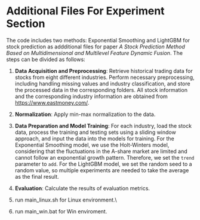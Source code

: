 # Additional Files For Experiment Section
The code includes two methods: Exponential Smoothing and LightGBM for stock prediction as addditional files for paper *A Stock Prediction Method Based on Multidimensional and Multilevel Feature Dynamic Fusion*. The steps can be divided as follows:

1. **Data Acquisition and Preprocessing**: Retrieve historical trading data for stocks from eight different industries. Perform necessary preprocessing, including handling missing values and industry classification, and store the processed data in the corresponding folders. All stock information and the corresponding industry information are obtained from https://www.eastmoney.com/.

2. **Normalization**: Apply min-max normalization to the data.

3. **Data Preparation and Model Training**: For each industry, load the stock data, process the training and testing sets using a sliding window approach, and input the data into the models for training. For the Exponential Smoothing model, we use the Holt-Winters model, considering that the fluctuations in the A-share market are limited and cannot follow an exponential growth pattern. Therefore, we set the `trend` parameter to `add`. For the LightGBM model, we set the random seed to a random value, so multiple experiments are needed to take the average as the final result.

4. **Evaluation**: Calculate the results of evaluation metrics.

5. run main_linux.sh for Linux environment.\\
6. run main_win.bat for Win enviroment.
